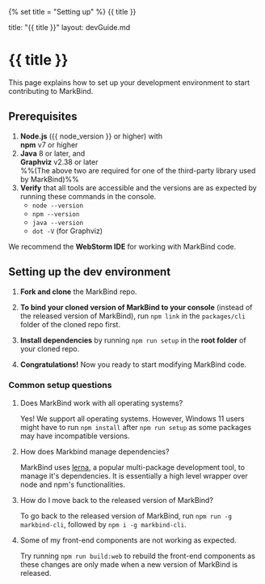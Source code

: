 {% set title = "Setting up" %}
<span id="title" class="d-none">{{ title }}</span>

<frontmatter>
  title: "{{ title }}"
  layout: devGuide.md
</frontmatter>

# {{ title }}

<div class="lead">

This page explains how to set up your development environment to start contributing to MarkBind.
</div>

## Prerequisites

1. **Node.js** ({{ node_version }} or higher) with<br>
   **npm** v7 or higher
1. **Java** 8 or later, and<br>
   **Graphviz** v2.38 or later<br>
   %%(The above two are required for one of the third-party library used by MarkBind)%%
1. **Verify** that all tools are accessible and the versions are as expected by running these commands in the console.
   * `node --version`
   * `npm --version`
   * `java --version`
   * `dot -V` (for Graphviz)

<box type="tip" seamless>

We recommend the **WebStorm IDE** for working with MarkBind code.
</box>

## Setting up the dev environment

1. **Fork and clone** the MarkBind repo.
1. **To bind your cloned version of MarkBind to your console** (instead of the released version of MarkBind), run `npm link` in the `packages/cli` folder of the cloned repo first.
1. **Install dependencies** by running <popover content="Under the hood, this calls `npm ci` and `lerna bootstrap`">`npm run setup`</popover> in the **root folder** of your cloned repo.

1. **Congratulations!** Now you ready to start modifying MarkBind code.

### Common setup questions

1. Does MarkBind work with all operating systems?

   Yes! We support all operating systems. However, Windows 11 users might have to run `npm install` after `npm run setup` as some packages may have incompatible versions.

1. How does Markbind manage dependencies?

   MarkBind uses [lerna](https://github.com/lerna/lerna), a popular multi-package development tool, to manage it's dependencies. It is essentially a high level wrapper over node and npm's functionalities.

1. How do I move back to the released version of MarkBind?

   To go back to the released version of MarkBind, run `npm run -g markbind-cli`, followed by `npm i -g markbind-cli`.

1. Some of my front-end components are not working as expected.

   Try running `npm run build:web` to rebuild the front-end components as these changes are only made when a new version of MarkBind is released.

